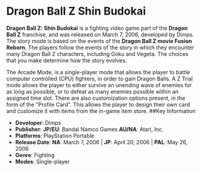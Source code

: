 # Dragon Ball Z Shin Budokai


**Dragon Ball Z: Shin Budokai** is a fighting video game part of the **Dragon Ball Z** franchise, and was released on March 7, 2006, developed by Dimps. The story mode is based on the events of the **Dragon Ball Z movie Fusion Reborn**. The players follow the events of the story in which they encounter many Dragon Ball Z characters, including Goku and Vegeta. The choices that you make determine how the story evolves.

The Arcade Mode, is a single-player mode that allows the player to battle computer controlled (CPU) fighters, in order to gain Dragon Balls. A Z Trial mode allows the player to either survive an unending wave of enemies for as long as possible, or to defeat as many enemies possible within an assigned time slot. There are also customization options present, in the form of the "Profile Card". This allows the player to design their own card and customize it with items from the in-game item store.
##Key Information

- **Developer**: Dimps
- **Publisher**: **JP/EU**: Bandai Namco Games  **AU/NA**: Atari, Inc.
- **Platforms**: PlayStation Portable
- **Release Date**: **NA**: March 7, 2006 | **JP**: April 20, 2006 | **PAL**: May 26, 2006
- **Genre**: Fighting
- **Modes**: Single-player